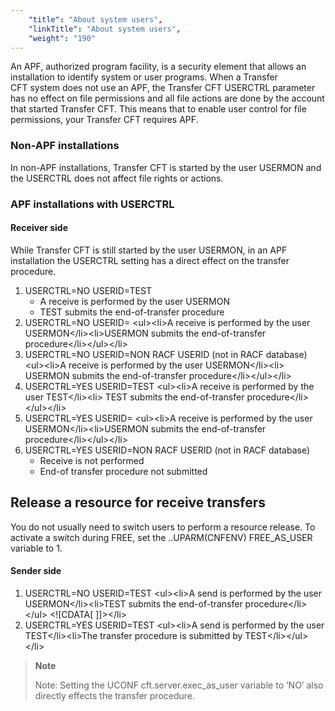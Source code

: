 ```yaml
---
    "title": "About system users",
    "linkTitle": "About system users",
    "weight": "190"
---
```

An APF, authorized program facility, is a security element that allows an installation to identify system or user programs. When a Transfer CFT system does not use an APF, the Transfer CFT USERCTRL parameter has no effect on file permissions and all file actions are done by the account that started Transfer CFT. This means that to enable user control for file permissions, your Transfer CFT requires APF.

### Non-APF installations

In non-APF installations, Transfer CFT is started by the user USERMON and the USERCTRL does not affect file rights or actions.

### APF installations with USERCTRL

#### Receiver side

While Transfer CFT is still started by the user USERMON, in an APF installation the USERCTRL setting has a direct effect on the transfer procedure.

1. USERCTRL=NO USERID=TEST
    -   A receive is performed by the user USERMON
    -   TEST submits the end-of-transfer procedure
1. USERCTRL=NO USERID=
    &lt;ul&gt;&lt;li&gt;A receive is performed by the user USERMON&lt;/li&gt;&lt;li&gt;USERMON submits the end-of-transfer procedure&lt;/li&gt;&lt;/ul&gt;&lt;/li&gt;
1. USERCTRL=NO USERID=NON RACF USERID (not in RACF database)
    &lt;ul&gt;&lt;li&gt;A receive is performed by the user USERMON&lt;/li&gt;&lt;li&gt; USERMON submits the end-of-transfer procedure&lt;/li&gt;&lt;/ul&gt;&lt;/li&gt;
1. USERCTRL=YES USERID=TEST
    &lt;ul&gt;&lt;li&gt;A receive is performed by the user TEST&lt;/li&gt;&lt;li&gt; TEST submits the end-of-transfer procedure&lt;/li&gt;&lt;/ul&gt;&lt;/li&gt;
1. USERCTRL=YES USERID=
    &lt;ul&gt;&lt;li&gt;A receive is performed by the user USERMON&lt;/li&gt;&lt;li&gt;USERMON submits the end-of-transfer procedure&lt;/li&gt;&lt;/ul&gt;&lt;/li&gt;
1. USERCTRL=YES USERID=NON RACF USERID (not in RACF database)
    -   Receive is not performed
    -   End-of transfer procedure not submitted

Release a resource for receive transfers
----------------------------------------

You do not usually need to switch users to perform a resource release. To activate a switch during FREE, set the ..UPARM(CNFENV) FREE_AS_USER variable to 1.

#### Sender side

1. USERCTRL=NO USERID=TEST
    &lt;ul&gt;&lt;li&gt;A send is performed by the user USERMON&lt;/li&gt;&lt;li&gt;TEST submits the end-of-transfer procedure&lt;/li&gt;&lt;/ul&gt; &lt;![CDATA[ ]]&gt;&lt;/li&gt;
1. USERCTRL=YES USERID=TEST
    &lt;ul&gt;&lt;li&gt;A send is performed by the user TEST&lt;/li&gt;&lt;li&gt;The transfer procedure is submitted by TEST&lt;/li&gt;&lt;/ul&gt;&lt;/li&gt;

> **Note**
>
> Note: Setting the UCONF cft.server.exec_as_user variable to ‘NO’ also directly effects the transfer procedure.
